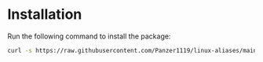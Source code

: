 # Installation

Run the following command to install the package:

```sh
curl -s https://raw.githubusercontent.com/Panzer1119/linux-aliases/main/install.sh | bash -s
```
